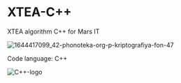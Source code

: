 # XTEA-C++
XTEA algorithm C++ for Mars IT

![1644417099_42-phonoteka-org-p-kriptografiya-fon-47](https://user-images.githubusercontent.com/107361187/222804598-7b405d49-d5b7-4f05-984d-61daa39d397a.jpg)

Code language: C++

![C++-logo](https://user-images.githubusercontent.com/107361187/222804629-039fb466-86e0-44a9-9c9a-ea3a1e57c164.png)
